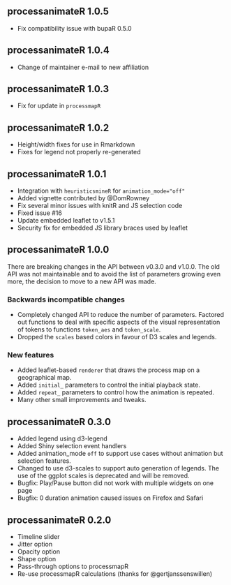 ## processanimateR 1.0.5

* Fix compatibility issue with bupaR 0.5.0

## processanimateR 1.0.4

* Change of maintainer e-mail to new affiliation

## processanimateR 1.0.3

* Fix for update in `processmapR`

## processanimateR 1.0.2

* Height/width fixes for use in Rmarkdown
* Fixes for legend not properly re-generated 

## processanimateR 1.0.1

* Integration with `heuristicsmineR` for `animation_mode="off"`
* Added vignette contributed by @DomRowney
* Fix several minor issues with knitR and JS selection code
* Fixed issue #16
* Update embedded leaflet to v1.5.1
* Security fix for embedded JS library braces used by leaflet

## processanimateR 1.0.0

There are breaking changes in the API between v0.3.0 and v1.0.0. The old API was not maintainable and to avoid the list of parameters growing even more, the decision to move to a new API was made.

### Backwards incompatible changes

* Completely changed API to reduce the number of parameters. Factored out functions to deal with specific aspects of the visual representation of tokens to functions `token_aes` and `token_scale`.
* Dropped the `scales` based colors in favour of D3 scales and legends.

### New features

* Added leaflet-based `renderer` that draws the process map on a geographical map.
* Added `initial_` parameters to control the initial playback state.
* Added `repeat_` parameters to control how the animation is repeated.
* Many other small improvements and tweaks.

## processanimateR 0.3.0

* Added legend using d3-legend
* Added Shiny selection event handlers
* Added animation_mode `off` to support use cases without animation but selection features.
* Changed to use d3-scales to support auto generation of legends. The use of the ggplot scales is deprecated and will be removed.
* Bugfix: Play/Pause button did not work with multiple widgets on one page
* Bugfix: 0 duration animation caused issues on Firefox and Safari

## processanimateR 0.2.0

* Timeline slider
* Jitter option
* Opacity option
* Shape option
* Pass-through options to processmapR
* Re-use processmapR calculations (thanks for @gertjanssenswillen)
